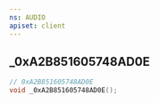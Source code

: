 ```yaml
---
ns: AUDIO
apiset: client
---
```

## _0xA2B851605748AD0E

```c
// 0xA2B851605748AD0E
void _0xA2B851605748AD0E();
```





